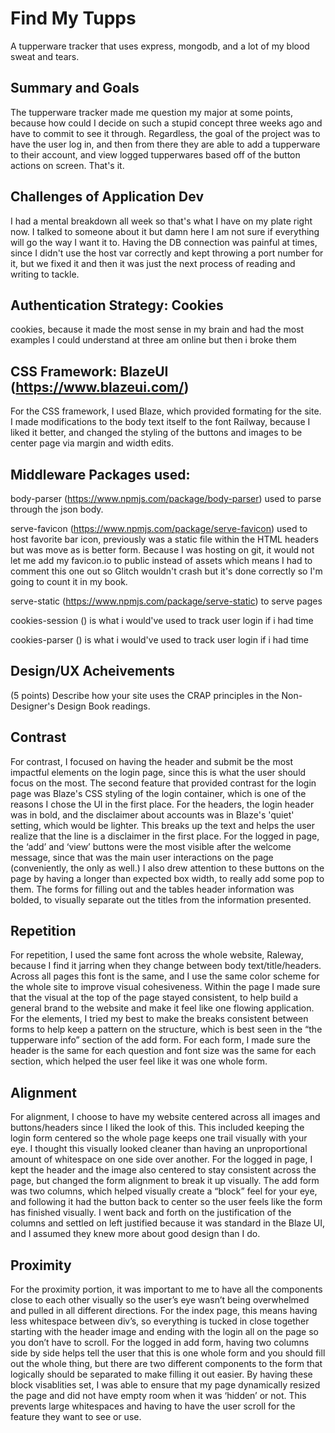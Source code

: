 # Find My Tupps

A tupperware tracker that uses express, mongodb, and a lot of my blood sweat and tears.

## Summary and Goals

The tupperware tracker made me question my major at some points, because how could I decide on such a stupid concept three
weeks ago and have to commit to see it through. Regardless, the goal of the project was to have the user log in, and then from
there they are able to add a tupperware to their account, and view logged tupperwares based off of the button actions on screen.
That's it.

## Challenges of Application Dev

I had a mental breakdown all week so that's what I have on my plate right now. I talked to someone about it but damn here I am
not sure if everything will go the way I want it to. Having the DB connection was painful at times, since I didn't use the
host var correctly and kept throwing a port number for it, but we fixed it and then it was just the next process of reading and
writing to tackle.

## Authentication Strategy: Cookies

cookies, because it made the most sense in my brain and had the most examples I could understand at three am online but then i broke them

## CSS Framework: BlazeUI (https://www.blazeui.com/)

For the CSS framework, I used Blaze, which provided formating for the site. I made modifications to the body
text itself to the font Railway, because I liked it better, and changed the styling of the buttons and images to be center page via margin and width edits.

## Middleware Packages used:

body-parser (https://www.npmjs.com/package/body-parser) used to parse through the json body.

serve-favicon (https://www.npmjs.com/package/serve-favicon) used to host favorite bar icon, previously was a static file within the HTML headers but was move as is better form.
Because I was hosting on git, it would not let me add my favicon.io to public instead of assets which means I had to comment this one out
so Glitch wouldn't crash but it's done correctly so I'm going to count it in my book.

serve-static (https://www.npmjs.com/package/serve-static) to serve pages

cookies-session () is what i would've used to track user login if i had time

cookies-parser () is what i would've used to track user login if i had time

## Design/UX Acheivements

(5 points) Describe how your site uses the CRAP principles in the Non-Designer's Design Book readings.

## Contrast

For contrast, I focused on having the header and submit be the most impactful elements on the login page, since this is what the user should focus on the most. The second feature that provided contrast for the login page was Blaze's CSS styling of the login container, which is one of the reasons I chose the UI in the first place. For the headers, the login header was in bold, and the disclaimer about accounts was in Blaze's 'quiet' setting, which would be lighter. This breaks up the text and helps the user realize that the line is a disclaimer in the first place. For the logged in page, the ‘add’ and ‘view’ buttons were the most visible after the welcome message, since that was the main user interactions on the page (conveniently, the only as well.) I also drew attention to these buttons on the page by having a longer than expected box width, to really add some pop to them. The forms for filling out and the tables header information was bolded, to visually separate out the titles from the information presented.

## Repetition

For repetition, I used the same font across the whole website, Raleway, because I find it jarring when they change between body text/title/headers. Across all pages this font is the same, and I use the same color scheme for the whole site to improve visual cohesiveness. Within the page I made sure that the visual at the top of the page stayed consistent, to help build a general brand to the website and make it feel like one flowing application. For the elements, I tried my best to make the breaks consistent between forms to help keep a pattern on the structure, which is best seen in the “the tupperware info” section of the add form. For each form, I made sure the header is the same for each question and font size was the same for each section, which helped the user feel like it was one whole form.

## Alignment

For alignment, I choose to have my website centered across all images and buttons/headers since I liked the look of this. This included keeping the login form centered so the whole page keeps one trail visually with your eye. I thought this visually looked cleaner than having an unproportional amount of whitespace on one side over another. For the logged in page, I kept the header and the image also centered to stay consistent across the page, but changed the form alignment to break it up visually. The add form was two columns, which helped visually create a “block” feel for your eye, and following it had the button back to center so the user feels like the form has finished visually. I went back and forth on the justification of the columns and settled on left justified because it was standard in the Blaze UI, and I assumed they knew more about good design than I do.

## Proximity

For the proximity portion, it was important to me to have all the components close to each other visually so the user’s eye wasn’t being overwhelmed and pulled in all different directions. For the index page, this means having less whitespace between div’s, so everything is tucked in close together starting with the header image and ending with the login all on the page so you don’t have to scroll. For the logged in add form, having two columns side by side helps tell the user that this is one whole form and you should fill out the whole thing, but there are two different components to the form that logically should be separated to make filling it out easier. By having these block visablities set, I was able to ensure that my page dynamically resized the page and did not have empty room when it was ‘hidden’ or not. This prevents large whitespaces and having to have the user scroll for the feature they want to see or use.
